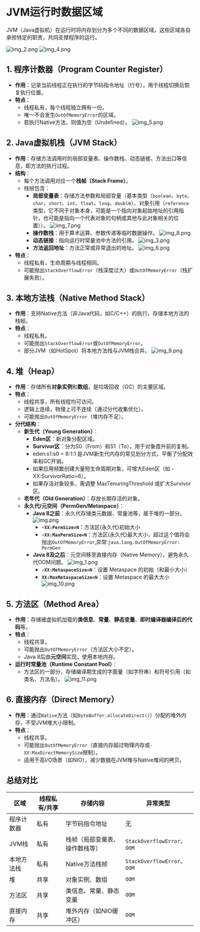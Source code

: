 # JVM运行时数据区域

JVM（Java虚拟机）在运行时将内存划分为多个不同的数据区域，这些区域各自承担特定的职责，共同支撑程序的运行。

![img_2.png](img_2.png)
![img_4.png](img_4.png)

## 1. 程序计数器（Program Counter Register）
- **作用**：记录当前线程正在执行的字节码指令地址（行号），用于线程切换后恢复执行位置。
- **特点**：
    - 线程私有，每个线程独立拥有一份。
    - 唯一不会发生`OutOfMemoryError`的区域。
    - 若执行Native方法，则值为空（Undefined）。
![img_5.png](img_5.png)

## 2. Java虚拟机栈（JVM Stack）
- **作用**：存储方法调用时的局部变量表、操作数栈、动态链接、方法出口等信息，即方法的执行过程。
- **结构**：
    - 每个方法调用对应一个**栈帧（Stack Frame）**。
    - 栈帧包含：
        - **局部变量表**：存储方法参数和局部变量（基本类型（`boolean`、`byte`、`char`、`short`、`int`、`float`、`long`、`doubl`e）、对象引用（`reference`类型，它不同于对象本身，可能是一个指向对象起始地址的引用指针，也可能是指向一个代表对象的句柄或其他与此对象相关的位置））。
          ![img_7.png](img_7.png)
        - **操作数栈**：用于算术运算、参数传递等临时数据操作。
          ![img_8.png](img_8.png)
        - **动态链接**：指向运行时常量池中方法的引用。
          ![img_3.png](img_3.png)
        - **方法返回地址**：方法正常或异常退出的地址。
      ![img_6.png](img_6.png)
- **特点**：
    - 线程私有，生命周期与线程相同。
    - 可能抛出`StackOverflowError`（栈深度过大）或`OutOfMemoryError`（栈扩展失败）。

## 3. 本地方法栈（Native Method Stack）
- **作用**：支持Native方法（非Java代码，如C/C++）的执行，存储本地方法的栈帧。
- **特点**：
    - 线程私有。
    - 可能抛出`StackOverflowError`或`OutOfMemoryError`。
    - 部分JVM（如HotSpot）将本地方法栈与JVM栈合并。
![img_9.png](img_9.png)

## 4. 堆（Heap）
- **作用**：存储所有**对象实例**和**数组**，是垃圾回收（GC）的主要区域。
- **特点**：
    - 线程共享，所有线程均可访问。
    - 逻辑上连续，物理上可不连续（通过分代收集优化）。
    - 可能抛出`OutOfMemoryError`（堆内存不足）。
- **分代结构**：
    - **新生代（Young Generation）**：
        - **Eden区**：新对象分配区域。
        - **Survivor区**：分为S0（From）和S1（To），用于对象晋升前的复制。
        - eden:s1:s0 = 8:1:1 是JVM新生代内存的常见划分方式，平衡了分配效率和GC开销。
        - 如果应用频繁创建大量短生命周期对象，可增大Eden区（如 -XX:SurvivorRatio=6）。 
        - 如果存活对象较多，需调整 MaxTenuringThreshold 或扩大Survivor区。
    - **老年代（Old Generation）**：存放长期存活的对象。
    - **永久代/元空间（PermGen/Metaspace）**：
        - **Java 8之前**：永久代存储类元数据、常量池等，属于堆的一部分。
          ![img.png](../area/img.png)
          - **`-XX:PermSize=N`**：方法区(永久代)初始大小
          - **`-XX:MaxPermSize=N`**：方法区(永久代)最大大小，超过这个值将会抛出`OutOfMemoryError`,异常:`java.lang.OutOfMemoryError: PermGen`
        - **Java 8及之后**：元空间移至直接内存（Native Memory），避免永久代OOM问题。
          ![img_1.png](../area/img_1.png)
          - **`-XX:MetaspaceSize=N`**：设置 Metaspace 的初始（和最小大小）
          - **`XX:MaxMetaspaceSize=N`**：设置 Metaspace 的最大大小
![img_10.png](img_10.png)

## 5. 方法区（Method Area）
- **作用**：存储被虚拟机加载的**类信息**、**常量**、**静态变量**、**即时编译器编译后的代码**等。
- **特点**：
    - 线程共享。
    - 可能抛出`OutOfMemoryError`（方法区大小不足）。
    - Java 8后由**元空间**实现，使用本地内存。
- **运行时常量池（Runtime Constant Pool）**：
    - 方法区的一部分，存储编译期生成的字面量（如字符串）和符号引用（如类名、方法名）。
![img_11.png](img_11.png)

## 6. 直接内存（Direct Memory）
- **作用**：通过`Native`方法（如`ByteBuffer.allocateDirect()`）分配的堆外内存，不受JVM堆大小限制。
- **特点**：
    - 线程共享。
    - 可能抛出`OutOfMemoryError`（直接内存超过物理内存或`-XX:MaxDirectMemorySize`限制）。
    - 适用于高I/O场景（如NIO），减少数据在JVM堆与Native堆间的拷贝。

## 总结对比
| 区域    | 线程私有/共享 | 存储内容            | 异常类型                       |
|-------|---------|-----------------|----------------------------|
| 程序计数器 | 私有      | 字节码指令地址         | 无                          |
| JVM栈  | 私有      | 栈帧（局部变量表、操作数栈等） | `StackOverflowError`、`OOM` |
| 本地方法栈 | 私有      | Native方法栈帧      | `StackOverflowError`、`OOM` |
| 堆     | 共享      | 对象实例、数组         | `OOM`                      |
| 方法区   | 共享      | 类信息、常量、静态变量     | `OOM`                      |
| 直接内存  | 共享      | 堆外内存（如NIO缓冲区）   | `OOM`                      |